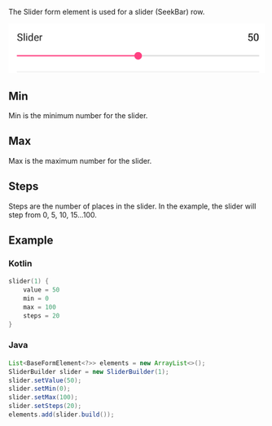 The Slider form element is used for a slider (SeekBar) row.

![Example](/images/Slider.PNG)

## Min
Min is the minimum number for the slider.

## Max
Max is the maximum number for the slider.

## Steps
Steps are the number of places in the slider. In the example, the slider will step from 0, 5, 10, 15...100. 

## Example

### Kotlin
```kotlin
slider(1) {
    value = 50
    min = 0
    max = 100
    steps = 20
}
```

### Java
```java
List<BaseFormElement<?>> elements = new ArrayList<>();
SliderBuilder slider = new SliderBuilder(1);
slider.setValue(50);
slider.setMin(0);
slider.setMax(100);
slider.setSteps(20);
elements.add(slider.build());
```